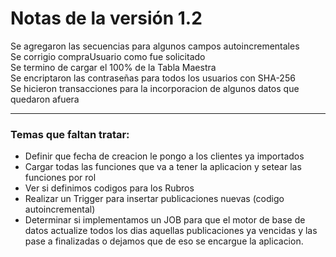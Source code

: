 # Notas de la versión 1.2

Se agregaron las secuencias para algunos campos autoincrementales <br />
Se corrigio compraUsuario como fue solicitado <br />
Se termino de cargar el 100% de la Tabla Maestra <br />
Se encriptaron las contraseñas para todos los usuarios con SHA-256 <br />
Se hicieron transacciones para la incorporacion de algunos datos que quedaron afuera

-----------------------

### Temas que faltan tratar:

 - Definir que fecha de creacion le pongo a los clientes ya importados
 - Cargar todas las funciones que va a tener la aplicacion y setear las funciones por rol
 - Ver si definimos codigos para los Rubros
 - Realizar un Trigger para insertar publicaciones nuevas (codigo autoincremental)
 - Determinar si implementamos un JOB para que el motor de base de datos actualize todos los dias aquellas publicaciones ya vencidas y las pase a finalizadas o dejamos que de eso se encargue la aplicacion.

